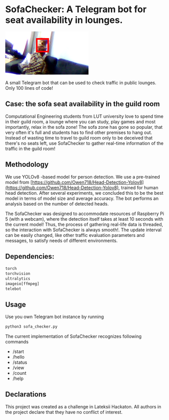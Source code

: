 # SofaChecker: A Telegram bot for seat availability in lounges.

![header](./header.png)

A small Telegram bot that can be used to check traffic in public lounges. Only 100
lines of code!

## Case: the sofa seat availability in the guild room

Computational Engineering students from LUT university love to spend time
in their guild room, a lounge where you can study, play games and most
importantly, relax in the sofa zone! The sofa zone has gone so popular, 
that very often it's full and students has to find other premises to hang out.
Instead of wasting time to travel to guild room only to be deceived that
there's no seats left, use SofaChecker to gather real-time information of the
traffic in the guild room!

## Methodology

We use YOLOv8 -based model for person detection. We use a pre-trained model
from [https://github.com/Owen718/Head-Detection-Yolov8](https://github.com/Owen718/Head-Detection-Yolov8),
trained for human head detection. After several experiments, we concluded
this to be the best model in terms of model size and average accuracy. The bot
performs an analysis based on the number of detected heads.

The SofaChecker was designed to accommodate resources of Raspberry Pi 5
(with a webcam), where the detection itself takes at least 10 seconds with the 
current model! Thus, the process of gathering real-life data is threaded, 
so the interaction with SofaChecker is always smooth!. The update interval 
can be easily changed, like other traffic evaluation parameters and messages,
to satisfy needs of different environments.

## Dependencies:

```
torch
torchvision
ultralytics
imageio[ffmpeg]
telebot
```

## Usage

Use you own Telegram bot instance by running

```python
python3 sofa_checker.py
```

The current implementation of SofaChecker recognizes following commands

* /start
* /hello
* /status
* /view
* /count
* /help

## Declarations

This project was created as a challenge in Lateksii Hackaton. All authors in 
the project declare that they have no conflict of interest.
